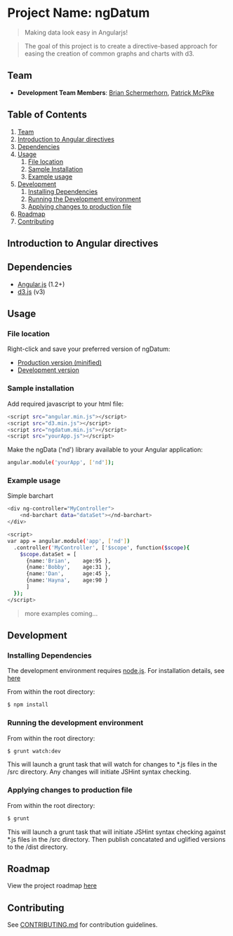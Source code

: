 
# Project Name: ngDatum

>  Making data look easy in Angularjs!

>  The goal of this project is to create a directive-based approach for easing the creation of common graphs and charts with d3.


##  Team

  - __Development Team Members__: 
[Brian Schermerhorn](https://github.com/elderbas), [Patrick McPike](https://github.com/mcpike)

## Table of Contents

1. [Team](#team)
1. [Introduction to Angular directives](#introduction-to-angular-directives)
1. [Dependencies](#dependencies)
1. [Usage](#Usage)
    1. [File location](#file-location)
    1. [Sample Installation](#sample-installation)
    1. [Example usage](#example-usage)
1. [Development](#development)
    1. [Installing Dependencies](#installing-dependencies)
    1. [Running the Development environment](#running-the-development-environment)
    1. [Applying changes to production file](#applying-changes-to-production-file)
1. [Roadmap](#roadmap)
1. [Contributing](#contributing)

## Introduction to Angular directives


## Dependencies

- [Angular.js](https://angularjs.org/) (1.2+)
- [d3.js](http://d3js.org/) (v3)

## Usage

### File location

Right-click and save your preferred version of ngDatum:

- [Production version (minified)](https://github.com/ngDatum/ngDatum/blob/master/dist/ngdatum.min.js)
- [Development version](https://github.com/ngDatum/ngDatum/blob/master/dist/ngdatum.js)

### Sample installation

Add required javascript to your html file:
```sh
<script src="angular.min.js"></script>
<script src="d3.min.js"></script>
<script src="ngdatum.min.js"></script>
<script src="yourApp.js"></script>
```

Make the ngData ('nd') library available to your Angular application:
```sh
angular.module('yourApp', ['nd']);
```

### Example usage

Simple barchart
```sh
<div ng-controller="MyController">
    <nd-barchart data="dataSet"></nd-barchart>
</div>

<script>
var app = angular.module('app', ['nd'])
  .controller('MyController', ['$scope', function($scope){
    $scope.dataSet = [
      {name:'Brian',    age:95 },
      {name:'Bobby',    age:31 },
      {name:'Dan',      age:45 },
      {name:'Hayna',    age:90 }
      ]
  });
</script>
```

> more examples coming...


## Development

### Installing Dependencies

The development environment requires [node.js](http://nodejs.org/).  For installation details, see [here](http://nodejs.org/download/)

From within the root directory:

```sh
$ npm install
```

### Running the development environment

From within the root directory:

```sh
$ grunt watch:dev
```

This will launch a grunt task that will watch for changes to *.js files in the /src directory.  Any changes will initiate JSHint syntax checking.

### Applying changes to production file

From within the root directory:

```sh
$ grunt
```

This will launch a grunt task that will initiate JSHint syntax checking against *.js files in the /src directory.  Then publish concatated and uglified versions to the /dist directory.  


## Roadmap

View the project roadmap [here](https://github.com/ngDatum/ngDatum/issues)


## Contributing

See [CONTRIBUTING.md](CONTRIBUTING.md) for contribution guidelines.
